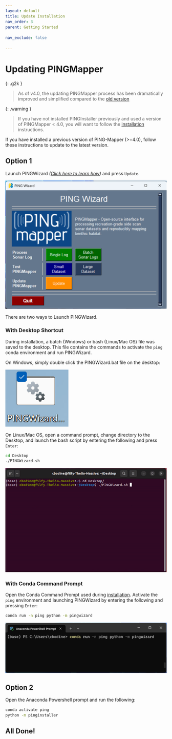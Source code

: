 ```yaml
---
layout: default
title: Update Installation
nav_order: 3
parent: Getting Started

nav_exclude: false

---
```


# Updating PINGMapper

{: .g2k }
> As of v4.0, the updating PINGMapper process has been dramatically improved and simplified compared to the [old version](./UpdateInstallation_v1.md)

{: .warning }
> If you have not installed PINGInstaller previously and used a version of PINGMapper < 4.0, you will want to follow the [installation](./Installation.md) instructions.

If you have installed a previous version of PING-Mapper (>=4.0), follow these instructions to update to the latest version.

## Option 1

Launch PINGWizard *([Click here to learn how](./PINGWizard.md))* and press `Update`. 

<img src="../../assets/running/PINGWizard_gui.PNG"/>

There are two ways to Launch PINGWizard.

### With Desktop Shortcut

During installation, a batch (Windows) or bash (Linux/Mac OS) file was saved to the desktop. This file contains the commands to activate the `ping` conda environment and run PINGWizard. 

On Windows, simply double click the PINGWizard.bat file on the desktop:

<img src="../../assets/running/PINGWizard_bat.PNG"/>

On Linux/Mac OS, open a command prompt, change directory to the Desktop, and launch the bash script by entering the following and press `Enter`:

```bash
cd Desktop
./PINGWizard.sh
```

<img src="../../assets/running/PINGWizard_sh.PNG"/>

### With Conda Command Prompt

Open the Conda Command Prompt used during [installation](./Installation.md). Activate the `ping` environment and launching PINGWizard by entering the following and pressing `Enter`:

```bash
conda run -n ping python -m pingwizard
```

<img src="../../assets/running/PINGWizard_console.PNG"/>

## Option 2

Open the Anaconda Powershell prompt and run the following:
```bash
conda activate ping
python -m pinginstaller
```



## All Done!